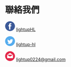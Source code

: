 # 聯絡我們
<div class="contect">

![](/assets/facebook.png) <a href="https://www.facebook.com/LightupHL/">lightupHL</a>

![](/assets/twitter.png) <a href="https://twitter.com/LightUP_HL">lightup-hl</a>

![](/assets/email.png) lightup0224@gmail.com

</div>
